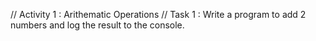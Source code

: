 // Activity 1 : Arithematic Operations
    // Task 1 : Write a program to add 2 numbers and log the result to the console.
        